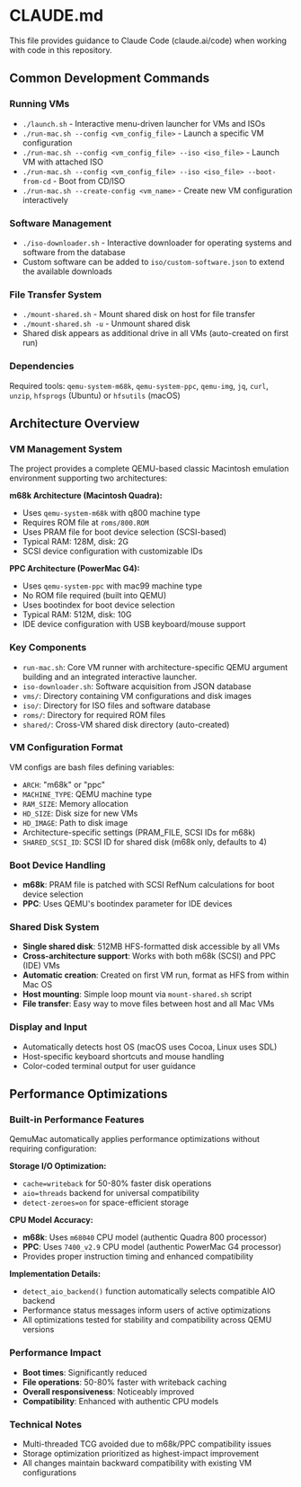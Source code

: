 # CLAUDE.md

This file provides guidance to Claude Code (claude.ai/code) when working with code in this repository.

## Common Development Commands

### Running VMs
- `./launch.sh` - Interactive menu-driven launcher for VMs and ISOs
- `./run-mac.sh --config <vm_config_file>` - Launch a specific VM configuration
- `./run-mac.sh --config <vm_config_file> --iso <iso_file>` - Launch VM with attached ISO
- `./run-mac.sh --config <vm_config_file> --iso <iso_file> --boot-from-cd` - Boot from CD/ISO
- `./run-mac.sh --create-config <vm_name>` - Create new VM configuration interactively

### Software Management
- `./iso-downloader.sh` - Interactive downloader for operating systems and software from the database
- Custom software can be added to `iso/custom-software.json` to extend the available downloads

### File Transfer System
- `./mount-shared.sh` - Mount shared disk on host for file transfer
- `./mount-shared.sh -u` - Unmount shared disk
- Shared disk appears as additional drive in all VMs (auto-created on first run)

### Dependencies
Required tools: `qemu-system-m68k`, `qemu-system-ppc`, `qemu-img`, `jq`, `curl`, `unzip`, `hfsprogs` (Ubuntu) or `hfsutils` (macOS)

## Architecture Overview

### VM Management System
The project provides a complete QEMU-based classic Macintosh emulation environment supporting two architectures:

**m68k Architecture (Macintosh Quadra):**
- Uses `qemu-system-m68k` with q800 machine type
- Requires ROM file at `roms/800.ROM`
- Uses PRAM file for boot device selection (SCSI-based)
- Typical RAM: 128M, disk: 2G
- SCSI device configuration with customizable IDs

**PPC Architecture (PowerMac G4):**
- Uses `qemu-system-ppc` with mac99 machine type
- No ROM file required (built into QEMU)
- Uses bootindex for boot device selection
- Typical RAM: 512M, disk: 10G
- IDE device configuration with USB keyboard/mouse support

### Key Components
- `run-mac.sh`: Core VM runner with architecture-specific QEMU argument building and an integrated interactive launcher.
- `iso-downloader.sh`: Software acquisition from JSON database
- `vms/`: Directory containing VM configurations and disk images
- `iso/`: Directory for ISO files and software database
- `roms/`: Directory for required ROM files
- `shared/`: Cross-VM shared disk directory (auto-created)

### VM Configuration Format
VM configs are bash files defining variables:
- `ARCH`: "m68k" or "ppc"
- `MACHINE_TYPE`: QEMU machine type
- `RAM_SIZE`: Memory allocation
- `HD_SIZE`: Disk size for new VMs
- `HD_IMAGE`: Path to disk image
- Architecture-specific settings (PRAM_FILE, SCSI IDs for m68k)
- `SHARED_SCSI_ID`: SCSI ID for shared disk (m68k only, defaults to 4)

### Boot Device Handling
- **m68k**: PRAM file is patched with SCSI RefNum calculations for boot device selection
- **PPC**: Uses QEMU's bootindex parameter for IDE devices

### Shared Disk System
- **Single shared disk**: 512MB HFS-formatted disk accessible by all VMs
- **Cross-architecture support**: Works with both m68k (SCSI) and PPC (IDE) VMs
- **Automatic creation**: Created on first VM run, format as HFS from within Mac OS
- **Host mounting**: Simple loop mount via `mount-shared.sh` script
- **File transfer**: Easy way to move files between host and all Mac VMs

### Display and Input
- Automatically detects host OS (macOS uses Cocoa, Linux uses SDL)
- Host-specific keyboard shortcuts and mouse handling
- Color-coded terminal output for user guidance

## Performance Optimizations

### Built-in Performance Features
QemuMac automatically applies performance optimizations without requiring configuration:

**Storage I/O Optimization:**
- `cache=writeback` for 50-80% faster disk operations
- `aio=threads` backend for universal compatibility  
- `detect-zeroes=on` for space-efficient storage

**CPU Model Accuracy:**
- **m68k**: Uses `m68040` CPU model (authentic Quadra 800 processor)
- **PPC**: Uses `7400_v2.9` CPU model (authentic PowerMac G4 processor)
- Provides proper instruction timing and enhanced compatibility

**Implementation Details:**
- `detect_aio_backend()` function automatically selects compatible AIO backend
- Performance status messages inform users of active optimizations
- All optimizations tested for stability and compatibility across QEMU versions

### Performance Impact
- **Boot times**: Significantly reduced
- **File operations**: 50-80% faster with writeback caching
- **Overall responsiveness**: Noticeably improved
- **Compatibility**: Enhanced with authentic CPU models

### Technical Notes
- Multi-threaded TCG avoided due to m68k/PPC compatibility issues
- Storage optimization prioritized as highest-impact improvement
- All changes maintain backward compatibility with existing VM configurations